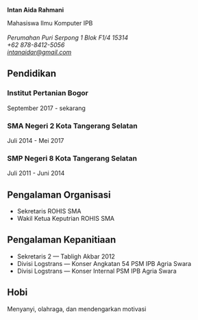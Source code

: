 **Intan Aida Rahmani**

Mahasiswa Ilmu Komputer IPB\
\
*Perumahan Puri Serpong 1 Blok F1/4 15314\
+62 878-8412-5056\
intanaidar@gmail.com*

## Pendidikan
### Institut Pertanian Bogor
September 2017 - sekarang

### SMA Negeri 2 Kota Tangerang Selatan
Juli 2014 - Mei 2017

### SMP Negeri 8 Kota Tangerang Selatan
Juli 2011 - Juni 2014

## Pengalaman Organisasi
- Sekretaris ROHIS SMA
- Wakil Ketua Keputrian ROHIS SMA

## Pengalaman Kepanitiaan
- Sekretaris 2 — Tabligh Akbar 2012
- Divisi Logstrans — Konser Angkatan 54 PSM IPB Agria Swara
- Divisi Logstrans — Konser Internal PSM IPB Agria Swara

## Hobi
Menyanyi, olahraga, dan mendengarkan motivasi
